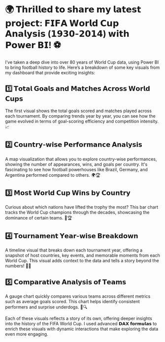 # 🌍 𝗧𝗵𝗿𝗶𝗹𝗹𝗲𝗱 𝘁𝗼 𝘀𝗵𝗮𝗿𝗲 𝗺𝘆 𝗹𝗮𝘁𝗲𝘀𝘁 𝗽𝗿𝗼𝗷𝗲𝗰𝘁: 𝗙𝗜𝗙𝗔 𝗪𝗼𝗿𝗹𝗱 𝗖𝘂𝗽 𝗔𝗻𝗮𝗹𝘆𝘀𝗶𝘀 (𝟭𝟵𝟯𝟬-𝟮𝟬𝟭𝟰) 𝘄𝗶𝘁𝗵 𝗣𝗼𝘄𝗲𝗿 𝗕𝗜! ⚽

I’ve taken a deep dive into over 80 years of World Cup data, using Power BI to bring football history to life. Here’s a breakdown of some key visuals from my dashboard that provide exciting insights:

## 1️⃣ 𝗧𝗼𝘁𝗮𝗹 𝗚𝗼𝗮𝗹𝘀 𝗮𝗻𝗱 𝗠𝗮𝘁𝗰𝗵𝗲𝘀 𝗔𝗰𝗿𝗼𝘀𝘀 𝗪𝗼𝗿𝗹𝗱 𝗖𝘂𝗽𝘀

The first visual shows the total goals scored and matches played across each tournament. By comparing trends year by year, you can see how the game evolved in terms of goal-scoring efficiency and competition intensity. 📈

## 2️⃣ 𝗖𝗼𝘂𝗻𝘁𝗿𝘆-𝘄𝗶𝘀𝗲 𝗣𝗲𝗿𝗳𝗼𝗿𝗺𝗮𝗻𝗰𝗲 𝗔𝗻𝗮𝗹𝘆𝘀𝗶𝘀

A map visualization that allows you to explore country-wise performances, showing the number of appearances, wins, and goals per country. It's fascinating to see how football powerhouses like Brazil, Germany, and Argentina performed compared to others. 🌍🏆

## 3️⃣ 𝗠𝗼𝘀𝘁 𝗪𝗼𝗿𝗹𝗱 𝗖𝘂𝗽 𝗪𝗶𝗻𝘀 𝗯𝘆 𝗖𝗼𝘂𝗻𝘁𝗿𝘆

Curious about which nations have lifted the trophy the most? This bar chart tracks the World Cup champions through the decades, showcasing the dominance of certain teams. 🏅🏆

## 4️⃣ 𝗧𝗼𝘂𝗿𝗻𝗮𝗺𝗲𝗻𝘁 𝗬𝗲𝗮𝗿-𝘄𝗶𝘀𝗲 𝗕𝗿𝗲𝗮𝗸𝗱𝗼𝘄𝗻

A timeline visual that breaks down each tournament year, offering a snapshot of host countries, key events, and memorable moments from each World Cup. This visual adds context to the data and tells a story beyond the numbers! 📅✨

## 5️⃣ 𝗖𝗼𝗺𝗽𝗮𝗿𝗮𝘁𝗶𝘃𝗲 𝗔𝗻𝗮𝗹𝘆𝘀𝗶𝘀 𝗼𝗳 𝗧𝗲𝗮𝗺𝘀

A gauge chart quickly compares various teams across different metrics such as average goals scored. This chart helps identify consistent performers and surprise underdogs. 🚀🔍

Each of these visuals reflects a story of its own, offering deeper insights into the history of the FIFA World Cup. I used advanced 𝗗𝗔𝗫 𝗳𝗼𝗿𝗺𝘂𝗹𝗮𝘀 to enrich these visuals with dynamic interactions that make exploring the data even more engaging.
